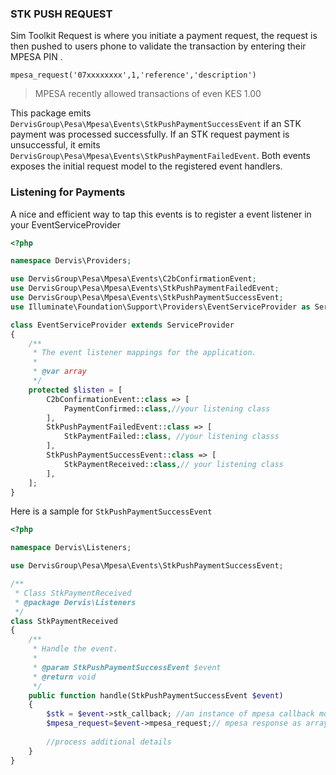 
### STK PUSH REQUEST

Sim Toolkit Request is where you initiate a payment request, the request is then pushed to users phone to validate the transaction by entering their MPESA PIN .

``mpesa_request('07xxxxxxxx',1,'reference','description')``
> MPESA recently allowed transactions of even KES 1.00

This package emits `DervisGroup\Pesa\Mpesa\Events\StkPushPaymentSuccessEvent` if an STK payment was processed successfully. 
If an STK request payment is unsuccessful, it emits `DervisGroup\Pesa\Mpesa\Events\StkPushPaymentFailedEvent`. Both events exposes the initial request model to the registered event handlers.

### Listening for Payments
A nice and efficient way to tap this events is to register a event listener in your EventServiceProvider
````php
<?php

namespace Dervis\Providers;

use DervisGroup\Pesa\Mpesa\Events\C2bConfirmationEvent;
use DervisGroup\Pesa\Mpesa\Events\StkPushPaymentFailedEvent;
use DervisGroup\Pesa\Mpesa\Events\StkPushPaymentSuccessEvent;
use Illuminate\Foundation\Support\Providers\EventServiceProvider as ServiceProvider;

class EventServiceProvider extends ServiceProvider
{
    /**
     * The event listener mappings for the application.
     *
     * @var array
     */
    protected $listen = [
        C2bConfirmationEvent::class => [
            PaymentConfirmed::class,//your listening class
        ],
        StkPushPaymentFailedEvent::class => [
            StkPaymentFailed::class, //your listening classs
        ],
        StkPushPaymentSuccessEvent::class => [
            StkPaymentReceived::class,// your listening class
        ],
    ];
}

````

Here is a sample for `StkPushPaymentSuccessEvent` 
```php
<?php

namespace Dervis\Listeners;

use DervisGroup\Pesa\Mpesa\Events\StkPushPaymentSuccessEvent;

/**
 * Class StkPaymentReceived
 * @package Dervis\Listeners
 */
class StkPaymentReceived
{
    /**
     * Handle the event.
     *
     * @param StkPushPaymentSuccessEvent $event
     * @return void
     */
    public function handle(StkPushPaymentSuccessEvent $event)
    {
        $stk = $event->stk_callback; //an instance of mpesa callback model
        $mpesa_request=$event->mpesa_request;// mpesa response as array
        
        //process additional details
    }
}
```